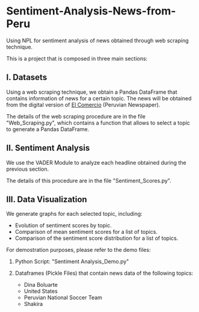 # Sentiment-Analysis-News-from-Peru
Using NPL for sentiment analysis of news obtained through web scraping technique.

This is a project that is composed in three main sections:

## I. Datasets
Using a web scraping technique, we obtain a Pandas DataFrame that contains information of news for a certain topic. The news will be obtained from the digital version of [El Comercio](https://elcomercio.pe/) (Peruvian Newspaper).

The details of the web scraping procedure are in the file "Web_Scraping.py", which contains a function that allows to select a topic to generate a Pandas DataFrame.

## II. Sentiment Analysis
We use the VADER Module to analyze each headline obtained during the previous section. 

The details of this procedure are in the file "Sentiment_Scores.py".

## III. Data Visualization
We generate graphs for each selected topic, including:
* Evolution of sentiment scores by topic.
* Comparison of mean sentiment scores for a list of topics.
* Comparison of the sentiment score distribution for a list of topics.

For demostration purposes, please refer to the demo files:
1. Python Script: "Sentiment Analysis_Demo.py"

2. Dataframes (Pickle Files) that contain news data of the following topics:
    * Dina Boluarte
    * United States
    * Peruvian National Soccer Team
    * Shakira